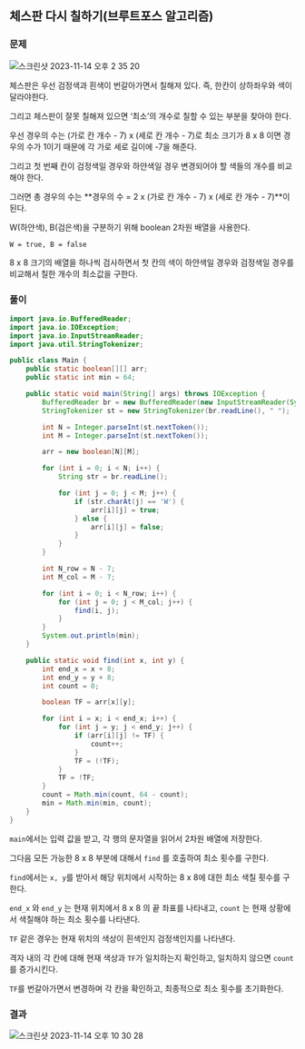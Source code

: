 ## 체스판 다시 칠하기(브루트포스 알고리즘)

### 문제

![스크린샷 2023-11-14 오후 2 35 20](https://github.com/Heo-y-y/development-blog/assets/112863029/50d51b36-d341-4739-a2c7-eb882b9c3a26)

체스판은 우선 검정색과 흰색이 번갈아가면서 칠해져 있다. 즉, 한칸이 상하좌우와 색이 달라야한다.

그리고 체스판이 잘못 칠해져 있으면 ‘최소’의 개수로 칠할 수 있는 부분을 찾아야 한다.

우선 경우의 수는 (가로 칸 개수 - 7) x (세로 칸 개수 - 7)로 최소 크기가 8 x 8 이면 경우의 수가 1이기 때문에 각 가로 세로 길이에 -7을 해준다.

그리고 첫 번째 칸이 검정색일 경우와 하얀색일 경우 변경되어야 할 색들의 개수를 비교해야 한다.

그러면 총 경우의 수는 **경우의 수 = 2 x (가로 칸 개수 - 7) x (세로 칸 개수 - 7)**이 된다.

W(하얀색), B(검은색)을 구분하기 위해 boolean 2차원 배열을 사용한다.

`W = true, B = false`

8 x 8 크기의 배열을 하나씩 검사하면서 첫 칸의 색이 하얀색일 경우와 검정색일 경우를 비교해서 칠한 개수의 최소값을 구한다.

### 풀이

```java
import java.io.BufferedReader;
import java.io.IOException;
import java.io.InputStreamReader;
import java.util.StringTokenizer;

public class Main {
    public static boolean[][] arr;
    public static int min = 64;

    public static void main(String[] args) throws IOException {
        BufferedReader br = new BufferedReader(new InputStreamReader(System.in));
        StringTokenizer st = new StringTokenizer(br.readLine(), " ");

        int N = Integer.parseInt(st.nextToken());
        int M = Integer.parseInt(st.nextToken());

        arr = new boolean[N][M];

        for (int i = 0; i < N; i++) {
            String str = br.readLine();

            for (int j = 0; j < M; j++) {
                if (str.charAt(j) == 'W') {
                    arr[i][j] = true;
                } else {
                    arr[i][j] = false;
                }
            }
        }

        int N_row = N - 7;
        int M_col = M - 7;

        for (int i = 0; i < N_row; i++) {
            for (int j = 0; j < M_col; j++) {
                find(i, j);
            }
        }
        System.out.println(min);
    }

    public static void find(int x, int y) {
        int end_x = x + 8;
        int end_y = y + 8;
        int count = 0;

        boolean TF = arr[x][y];

        for (int i = x; i < end_x; i++) {
            for (int j = y; j < end_y; j++) {
                if (arr[i][j] != TF) {
                    count++;
                }
                TF = (!TF);
            }
            TF = !TF;
        }
        count = Math.min(count, 64 - count);
        min = Math.min(min, count);
    }
}
```

`main`에서는 입력 값을 받고, 각 행의 문자열을 읽어서 2차원 배열에 저장한다.

그다음 모든 가능한 8 x 8 부분에 대해서 `find` 를 호출하여 최소 횟수를 구한다.

`find`에서는 `x, y`를 받아서 해당 위치에서 시작하는 8 x 8에 대한 최소 색칠 횟수를 구한다.

`end_x` 와 `end_y` 는 현재 위치에서 8 x 8 의 끝 좌표를 나타내고, `count` 는 현재 상황에서 색칠해야 하는 최소 횟수를 나타낸다.

`TF` 같은 경우는 현재 위치의 색상이 흰색인지 검정색인지를 나타낸다.

격자 내의 각 칸에 대해 현재 색상과 `TF`가 일치하는지 확인하고, 일치하지 않으면 `count`를 증가시킨다.

`TF`를 번갈아가면서 변경하며 각 칸을 확인하고, 최종적으로 최소 횟수를 초기화한다.

### 결과

![스크린샷 2023-11-14 오후 10 30 28](https://github.com/Heo-y-y/development-blog/assets/112863029/185f378f-98b0-486f-8f0d-b935432b6154)
